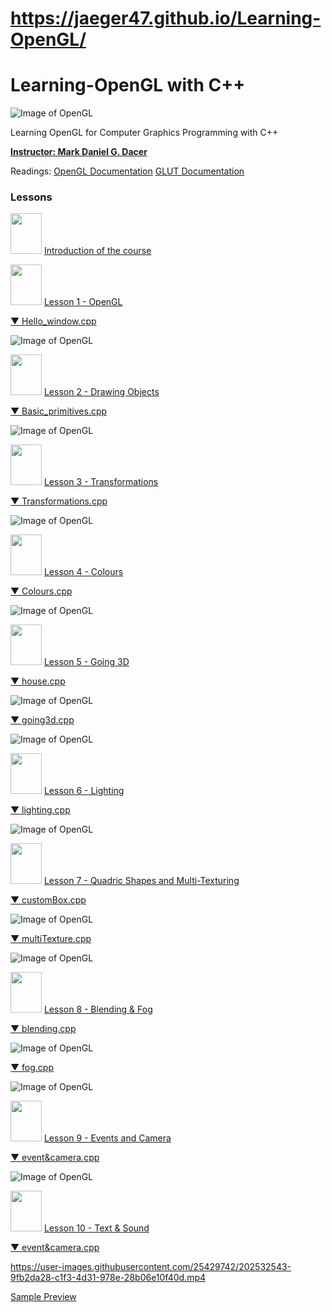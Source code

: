 # https://jaeger47.github.io/Learning-OpenGL/
# Learning-OpenGL with C++
![Image of OpenGL](https://www.opengl.org/img/opengl_logo.png)

Learning OpenGL for Computer Graphics Programming with C++

[**Instructor: Mark Daniel G. Dacer**](https://p0mf.netlify.app/articles/god.html)

Readings:
[OpenGL Documentation](https://www.khronos.org/registry/OpenGL-Refpages/gl2.1/xhtml/)
[GLUT Documentation](https://www.opengl.org/resources/libraries/glut/spec3/spec3.html)

### Lessons

<a href="https://github.com/Jaeger47/Learning-OpenGL/blob/master/%5BSlides%5D/%5B0%5DEMC122-%20Introduction%20(1st%20Sem.%202022-2023).pdf"><img src="https://raw.githubusercontent.com/Jaeger47/Learning-OpenGL/master/_misc/pdf.png" width="50" height="65"/></a> [Introduction of the course](https://github.com/Jaeger47/Learning-OpenGL/blob/master/%5BSlides%5D/%5B0%5DEMC122-%20Introduction%20(1st%20Sem.%202022-2023).pdf)

<a href="https://github.com/Jaeger47/Learning-OpenGL/blob/master/%5BSlides%5D/%5B1%5DLesson%201%20-%20OpenGL.pdf"><img src="https://raw.githubusercontent.com/Jaeger47/Learning-OpenGL/master/_misc/pdf.png" width="50" height="65"/></a> [Lesson 1 - OpenGL](https://github.com/Jaeger47/Learning-OpenGL/blob/master/%5BSlides%5D/%5B1%5DLesson%201%20-%20OpenGL.pdf)

[▼ Hello_window.cpp](https://github.com/Jaeger47/Learning-OpenGL/blob/master/1%20-%20Hello%20window/1%20-%20Hello_window.cpp)

![Image of OpenGL](https://live.staticflickr.com/65535/49939646833_7b6066f050_w.jpg)

<a href="https://github.com/Jaeger47/Learning-OpenGL/blob/master/%5BSlides%5D/%5B2%5DLesson%202%20-%20Drawing%20Objects.pdf"><img src="https://raw.githubusercontent.com/Jaeger47/Learning-OpenGL/master/_misc/pdf.png" width="50" height="65"/></a> [Lesson 2 - Drawing Objects](https://github.com/Jaeger47/Learning-OpenGL/blob/master/%5BSlides%5D/%5B2%5DLesson%202%20-%20Drawing%20Objects.pdf)

[▼ Basic_primitives.cpp](https://github.com/Jaeger47/Learning-OpenGL/blob/master/2%20-%20Basic%20Primitives/2-%20Basic_primitives.cpp)

![Image of OpenGL](https://raw.githubusercontent.com/Jaeger47/Learning-OpenGL/master/_misc/primitives.JPG)

<a href="https://github.com/Jaeger47/Learning-OpenGL/blob/master/%5BSlides%5D/%5B3%5DLesson%203-%20Transformations.pdf"><img src="https://raw.githubusercontent.com/Jaeger47/Learning-OpenGL/master/_misc/pdf.png" width="50" height="65"/></a> [Lesson 3 - Transformations](https://github.com/Jaeger47/Learning-OpenGL/blob/master/%5BSlides%5D/%5B3%5DLesson%203-%20Transformations.pdf)

[▼ Transformations.cpp](https://github.com/Jaeger47/Learning-OpenGL/blob/master/3%20-%20Transformations/3%20-%20Transformations.cpp)

![Image of OpenGL](https://raw.githubusercontent.com/Jaeger47/Learning-OpenGL/master/_misc/transformations.gif)

<a href="https://github.com/Jaeger47/Learning-OpenGL/blob/master/%5BSlides%5D/%5B4%5DLesson%204-%20Colors.pdf"><img src="https://raw.githubusercontent.com/Jaeger47/Learning-OpenGL/master/_misc/pdf.png" width="50" height="65"/></a> [Lesson 4 - Colours](https://github.com/Jaeger47/Learning-OpenGL/blob/master/%5BSlides%5D/%5B4%5DLesson%204-%20Colors.pdf)

[▼ Colours.cpp](https://github.com/Jaeger47/Learning-OpenGL/blob/master/4%20-%20Colours/4%20-%20Color.cpp)

![Image of OpenGL](https://raw.githubusercontent.com/Jaeger47/Learning-OpenGL/master/_misc/color.JPG)

<a href="https://github.com/Jaeger47/Learning-OpenGL/blob/master/%5BSlides%5D/%5B5%5DGoing%203D%20-%205.pdf"><img src="https://raw.githubusercontent.com/Jaeger47/Learning-OpenGL/master/_misc/pdf.png" width="50" height="65"/></a> [Lesson 5 - Going 3D](https://github.com/Jaeger47/Learning-OpenGL/blob/master/%5BSlides%5D/%5B5%5DGoing%203D%20-%205.pdf)

[▼ house.cpp](https://github.com/Jaeger47/Learning-OpenGL/blob/master/5%20-%20Going%203D/%5B1%5DCode%20Ex.%20-%20Spining%20House/house.cpp)

![Image of OpenGL](https://raw.githubusercontent.com/Jaeger47/Learning-OpenGL/master/_misc/house.PNG)

[▼ going3d.cpp](https://github.com/Jaeger47/Learning-OpenGL/tree/master/5%20-%20Going%203D/%5B2%5DCode%20Ex.%20-%20solids%20%26%20external%20functions)

![Image of OpenGL](https://raw.githubusercontent.com/Jaeger47/Learning-OpenGL/master/_misc/3d.PNG)

<a href="https://github.com/Jaeger47/Learning-OpenGL/blob/master/%5BSlides%5D/%5B6%5DLesson%206%20-%20Lighting.pdf"><img src="https://raw.githubusercontent.com/Jaeger47/Learning-OpenGL/master/_misc/pdf.png" width="50" height="65"/></a> [Lesson 6 - Lighting](https://github.com/Jaeger47/Learning-OpenGL/blob/master/%5BSlides%5D/%5B6%5DLesson%206%20-%20Lighting.pdf)

[▼ lighting.cpp](https://github.com/Jaeger47/Learning-OpenGL/blob/master/6%20-%20Lighting/lighting.cpp)

![Image of OpenGL](https://raw.githubusercontent.com/Jaeger47/Learning-OpenGL/master/_misc/lighting.JPG)

<a href="https://github.com/Jaeger47/Learning-OpenGL/blob/master/%5BSlides%5D/%5B7%5DLesson%207%20-%20%20Quadric%20Shapes%20%26%20Texturing.pdf"><img src="https://raw.githubusercontent.com/Jaeger47/Learning-OpenGL/master/_misc/pdf.png" width="50" height="65"/></a> [Lesson 7 - Quadric Shapes and Multi-Texturing](https://github.com/Jaeger47/Learning-OpenGL/blob/master/%5BSlides%5D/%5B7%5DLesson%207%20-%20%20Quadric%20Shapes%20%26%20Texturing.pdf)

[▼ customBox.cpp](https://github.com/Jaeger47/Learning-OpenGL/tree/master/7%20-%20Textures/Custom%20Box)

![Image of OpenGL](https://raw.githubusercontent.com/Jaeger47/Learning-OpenGL/master/_misc/texture1.PNG)

[▼ multiTexture.cpp](https://github.com/Jaeger47/Learning-OpenGL/tree/master/7%20-%20Textures/Muti-Texture%20Quadric)

![Image of OpenGL](https://raw.githubusercontent.com/Jaeger47/Learning-OpenGL/master/_misc/texture2.PNG)

<a href="https://github.com/Jaeger47/Learning-OpenGL/blob/master/%5BSlides%5D/%5B8%5D%20Lesson%208%20-%20Blending%20%26%20Fog.pdf"><img src="https://raw.githubusercontent.com/Jaeger47/Learning-OpenGL/master/_misc/pdf.png" width="50" height="65"/></a> [Lesson 8 - Blending & Fog](https://github.com/Jaeger47/Learning-OpenGL/blob/master/%5BSlides%5D/%5B8%5D%20Lesson%208%20-%20Blending%20%26%20Fog.pdf)

[▼ blending.cpp](https://github.com/Jaeger47/Learning-OpenGL/tree/master/8%20-%20Alpha%20Blending%2C%20Fog%2C%20Aliasing/Blending)

![Image of OpenGL](https://raw.githubusercontent.com/Jaeger47/Learning-OpenGL/master/_misc/blending.PNG)

[▼ fog.cpp](https://github.com/Jaeger47/Learning-OpenGL/tree/master/8%20-%20Alpha%20Blending%2C%20Fog%2C%20Aliasing/Fog)

![Image of OpenGL](https://raw.githubusercontent.com/Jaeger47/Learning-OpenGL/master/_misc/fog.PNG)

<a href="https://raw.githubusercontent.com/Jaeger47/Learning-OpenGL/master/%5BSlides%5D/%5B9%5DLesson%20-%209%20OpenGL%20Inputs%20and%20Camera.pptx"><img src="https://raw.githubusercontent.com/Jaeger47/Learning-OpenGL/master/_misc/pdf.png" width="50" height="65"/></a> [Lesson 9 - Events and Camera](https://raw.githubusercontent.com/Jaeger47/Learning-OpenGL/master/%5BSlides%5D/%5B9%5DLesson%20-%209%20OpenGL%20Inputs%20and%20Camera.pptx)

[▼ event&camera.cpp](https://github.com/Jaeger47/Learning-OpenGL/tree/master/9%20-%20Events%20%26%20Camera)

![Image of OpenGL](https://raw.githubusercontent.com/Jaeger47/Learning-OpenGL/master/_misc/camera.PNG)

<a href="https://raw.githubusercontent.com/Jaeger47/Learning-OpenGL/master/%5BSlides%5D/%5B10%5DLesson%2010%20OpenGL%20TEXT%20AND%20SOUND.pptx"><img src="https://raw.githubusercontent.com/Jaeger47/Learning-OpenGL/master/_misc/pdf.png" width="50" height="65"/></a> [Lesson 10 - Text & Sound](https://raw.githubusercontent.com/Jaeger47/Learning-OpenGL/master/%5BSlides%5D/%5B10%5DLesson%2010%20OpenGL%20TEXT%20AND%20SOUND.pptx)

[▼ event&camera.cpp](https://github.com/Jaeger47/Learning-OpenGL/tree/master/_10%20-Menu%2C%20Text%20and%20Sound)

https://user-images.githubusercontent.com/25429742/202532543-9fb2da28-c1f3-4d31-978e-28b06e10f40d.mp4

<a href="https://user-images.githubusercontent.com/25429742/202532543-9fb2da28-c1f3-4d31-978e-28b06e10f40d.mp4"></a> [Sample Preview](https://user-images.githubusercontent.com/25429742/202532543-9fb2da28-c1f3-4d31-978e-28b06e10f40d.mp4)
